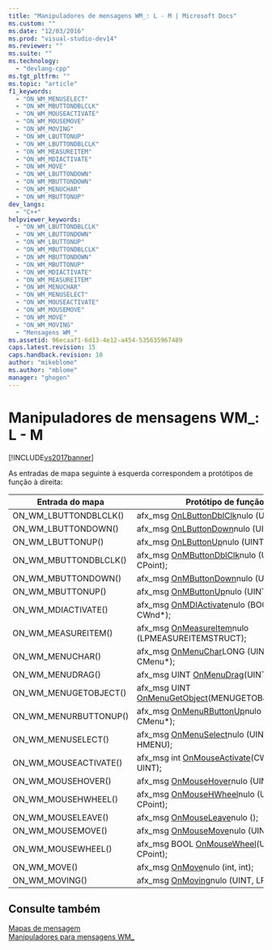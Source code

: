 ```yaml
---
title: "Manipuladores de mensagens WM_: L - M | Microsoft Docs"
ms.custom: ""
ms.date: "12/03/2016"
ms.prod: "visual-studio-dev14"
ms.reviewer: ""
ms.suite: ""
ms.technology: 
  - "devlang-cpp"
ms.tgt_pltfrm: ""
ms.topic: "article"
f1_keywords: 
  - "ON_WM_MENUSELECT"
  - "ON_WM_MBUTTONDBLCLK"
  - "ON_WM_MOUSEACTIVATE"
  - "ON_WM_MOUSEMOVE"
  - "ON_WM_MOVING"
  - "ON_WM_LBUTTONUP"
  - "ON_WM_LBUTTONDBLCLK"
  - "ON_WM_MEASUREITEM"
  - "ON_WM_MDIACTIVATE"
  - "ON_WM_MOVE"
  - "ON_WM_LBUTTONDOWN"
  - "ON_WM_MBUTTONDOWN"
  - "ON_WM_MENUCHAR"
  - "ON_WM_MBUTTONUP"
dev_langs: 
  - "C++"
helpviewer_keywords: 
  - "ON_WM_LBUTTONDBLCLK"
  - "ON_WM_LBUTTONDOWN"
  - "ON_WM_LBUTTONUP"
  - "ON_WM_MBUTTONDBLCLK"
  - "ON_WM_MBUTTONDOWN"
  - "ON_WM_MBUTTONUP"
  - "ON_WM_MDIACTIVATE"
  - "ON_WM_MEASUREITEM"
  - "ON_WM_MENUCHAR"
  - "ON_WM_MENUSELECT"
  - "ON_WM_MOUSEACTIVATE"
  - "ON_WM_MOUSEMOVE"
  - "ON_WM_MOVE"
  - "ON_WM_MOVING"
  - "Mensagens WM_"
ms.assetid: 96ecaaf1-6d13-4e12-a454-535635967489
caps.latest.revision: 15
caps.handback.revision: 10
author: "mikeblome"
ms.author: "mblome"
manager: "ghogen"
---
```

# Manipuladores de mensagens WM_: L - M
[!INCLUDE[vs2017banner](../../assembler/inline/includes/vs2017banner.md)]

As entradas de mapa seguinte à esquerda correspondem a protótipos de função à direita:  
  
|Entrada do mapa|Protótipo de função|  
|---------------------|-------------------------|  
|ON\_WM\_LBUTTONDBLCLK\(\)|afx\_msg [OnLButtonDblClk](../Topic/CWnd::OnLButtonDblClk.md)nulo \(UINT, CPoint\);|  
|ON\_WM\_LBUTTONDOWN\(\)|afx\_msg [OnLButtonDown](../Topic/CWnd::OnLButtonDown.md)nulo \(UINT, CPoint\);|  
|ON\_WM\_LBUTTONUP\(\)|afx\_msg [OnLButtonUp](../Topic/CWnd::OnLButtonUp.md)nulo \(UINT, CPoint\);|  
|ON\_WM\_MBUTTONDBLCLK\(\)|afx\_msg [OnMButtonDblClk](../Topic/CWnd::OnMButtonDblClk.md)nulo \(UINT, CPoint\);|  
|ON\_WM\_MBUTTONDOWN\(\)|afx\_msg [OnMButtonDown](../Topic/CWnd::OnMButtonDown.md)nulo \(UINT, CPoint\);|  
|ON\_WM\_MBUTTONUP\(\)|afx\_msg [OnMButtonUp](../Topic/CWnd::OnMButtonUp.md)nulo \(UINT, CPoint\);|  
|ON\_WM\_MDIACTIVATE\(\)|afx\_msg [OnMDIActivate](../Topic/CWnd::OnMDIActivate.md)nulo \(BOOL, CWnd\*, CWnd\*\);|  
|ON\_WM\_MEASUREITEM\(\)|afx\_msg [OnMeasureItem](../Topic/CWnd::OnMeasureItem.md)nulo \(LPMEASUREITEMSTRUCT\);|  
|ON\_WM\_MENUCHAR\(\)|afx\_msg [OnMenuChar](../Topic/CWnd::OnMenuChar.md)LONG \(UINT, UINT, CMenu\*\);|  
|ON\_WM\_MENUDRAG\(\)|afx\_msg UINT [OnMenuDrag](../Topic/CWnd::OnMenuDrag.md)\(UINT, CMenu\*\);|  
|ON\_WM\_MENUGETOBJECT\(\)|afx\_msg UINT [OnMenuGetObject](../Topic/CWnd::OnMenuGetObject.md)\(MENUGETOBJECTINFO\*\);|  
|ON\_WM\_MENURBUTTONUP\(\)|afx\_msg [OnMenuRButtonUp](../Topic/CWnd::OnMenuRButtonUp.md)nulo \(UINT, CMenu\*\);|  
|ON\_WM\_MENUSELECT\(\)|afx\_msg [OnMenuSelect](../Topic/CWnd::OnMenuSelect.md)nulo \(UINT, UINT, HMENU\);|  
|ON\_WM\_MOUSEACTIVATE\(\)|afx\_msg int [OnMouseActivate](../Topic/CWnd::OnMouseActivate.md)\(CWnd\*, UINT, UINT\);|  
|ON\_WM\_MOUSEHOVER\(\)|afx\_msg [OnMouseHover](../Topic/CWnd::OnMouseHover.md)nulo \(UINT, CPoint\);|  
|ON\_WM\_MOUSEHWHEEL\(\)|afx\_msg [OnMouseHWheel](../Topic/CWnd::OnMouseHWheel.md)nulo \(UINT, curto, CPoint\);|  
|ON\_WM\_MOUSELEAVE\(\)|afx\_msg [OnMouseLeave](../Topic/CWnd::OnMouseLeave.md)nulo \(\);|  
|ON\_WM\_MOUSEMOVE\(\)|afx\_msg [OnMouseMove](../Topic/CWnd::OnMouseMove.md)nulo \(UINT, CPoint\);|  
|ON\_WM\_MOUSEWHEEL\(\)|afx\_msg BOOL [OnMouseWheel](../Topic/CWnd::OnMouseWheel.md)\(UINT, curto, CPoint\);|  
|ON\_WM\_MOVE\(\)|afx\_msg [OnMove](../Topic/CWnd::OnMove.md)nulo \(int, int\);|  
|ON\_WM\_MOVING\(\)|afx\_msg [OnMoving](../Topic/CWnd::OnMoving.md)nulo \(UINT, LPRECT\);|  
  
## Consulte também  
 [Mapas de mensagem](../../mfc/reference/message-maps-mfc.md)   
 [Manipuladores para mensagens WM\_](../../mfc/reference/handlers-for-wm-messages.md)